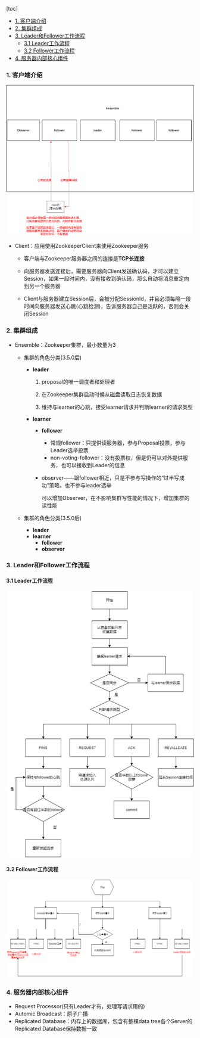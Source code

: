 [toc]

- [1. 客户端介绍](#1-客户端介绍)
- [2. 集群组成](#2-集群组成)
- [3. Leader和Follower工作流程](#3-leader和follower工作流程)
  - [3.1 Leader工作流程](#31-leader工作流程)
  - [3.2 Follower工作流程](#32-follower工作流程)
- [4. 服务器内部核心组件](#4-服务器内部核心组件)



### 1. 客户端介绍

![1](../p/1.png)

* Client：应用使用ZookeeperClient来使用Zookeeper服务

  * 客户端与Zookeeper服务器之间的连接是**TCP长连接**

  * 向服务器发送连接后，需要服务器向Client发送确认码，才可以建立Session，如果一段时间内，没有接收到确认码，那么自动将消息重定向到另一个服务器
  * Client与服务器建立Session后，会被分配SessionId，并且必须每隔一段时间向服务器发送心跳(心跳检测)，告诉服务器自己是活跃的，否则会关闭Session





### 2. 集群组成

* Ensemble：Zookeeper集群，最小数量为3
  * 集群的角色分类(3.5.0后)
    * **leader**
    
      1. proposal的唯一调度者和处理者
    
      2. 在Zookeeper集群启动时候从磁盘读取日志恢复数据
      3. 维持与learner的心跳，接受learner请求并判断learner的请求类型
    
    * **learner**
    
      * **follower**
    
        * 常规follower：只提供读服务器，参与Proposal投票，参与Leader选举投票
        * non-voting-follower：没有投票权，但是仍可以对外提供服务，也可以接收到Leader的信息
    
      * observer——跟follower相近，只是不参与写操作的“过半写成功”策略，也不参与leader选举
    
        可以增加Observer，在不影响集群写性能的情况下，增加集群的读性能
    
  * 集群的角色分类(3.5.0后)
  
    * **leader**
    * **learner**
      * **follower**
      * **observer**

### 3. Leader和Follower工作流程

#### 3.1 Leader工作流程

![leader工作流程](../p/leader工作流程.png)



#### 3.2 Follower工作流程

![follower工作流程](../p/follower工作流程.png)



### 4. 服务器内部核心组件

* Request Processor(只有Leader才有，处理写请求用的)
* Automic Broadcast：原子广播
* Replicated Database：内存上的数据库，包含有整棵data tree各个Server的Replicated Database保持数据一致

